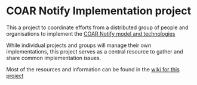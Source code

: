 # COAR Notify Implementation project
This a project to coordinate efforts from a distributed group of people and organisations to implement the [COAR Notify model and technologies](https://www.coar-repositories.org/notify/)

While individual projects and groups will manage their own implementations, this project serves as a central resource to gather and share common implementation issues.

Most of the resources and information can be found in the [wiki for this project](https://github.com/antleaf/notify-implementation/wiki)

